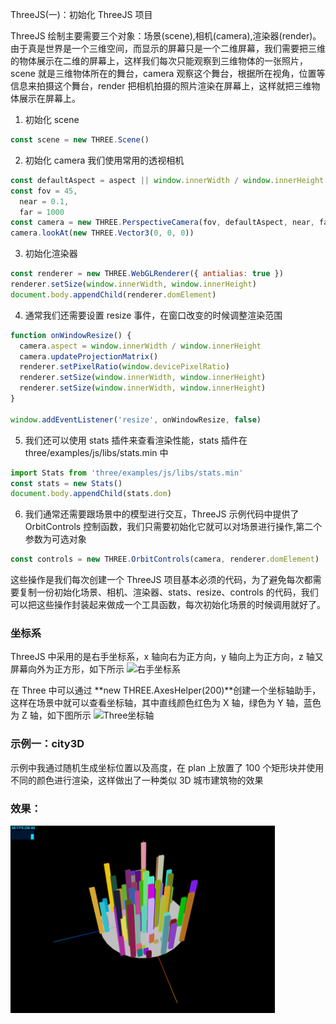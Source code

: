 ThreeJS(一)：初始化 ThreeJS 项目

ThreeJS 绘制主要需要三个对象：场景(scene),相机(camera),渲染器(render)。由于真是世界是一个三维空间，而显示的屏幕只是一个二维屏幕，我们需要把三维的物体展示在二维的屏幕上，这样我们每次只能观察到三维物体的一张照片，scene 就是三维物体所在的舞台，camera 观察这个舞台，根据所在视角，位置等信息来拍摄这个舞台，render 把相机拍摄的照片渲染在屏幕上，这样就把三维物体展示在屏幕上。

1. 初始化 scene

```js
const scene = new THREE.Scene()
```

2. 初始化 camera
   我们使用常用的透视相机

```js
const defaultAspect = aspect || window.innerWidth / window.innerHeight
const fov = 45,
  near = 0.1,
  far = 1000
const camera = new THREE.PerspectiveCamera(fov, defaultAspect, near, far)
camera.lookAt(new THREE.Vector3(0, 0, 0))
```

3. 初始化渲染器

```js
const renderer = new THREE.WebGLRenderer({ antialias: true })
renderer.setSize(window.innerWidth, window.innerHeight)
document.body.appendChild(renderer.domElement)
```

4. 通常我们还需要设置 resize 事件，在窗口改变的时候调整渲染范围

```js
function onWindowResize() {
  camera.aspect = window.innerWidth / window.innerHeight
  camera.updateProjectionMatrix()
  renderer.setPixelRatio(window.devicePixelRatio)
  renderer.setSize(window.innerWidth, window.innerHeight)
  renderer.setSize(window.innerWidth, window.innerHeight)
}

window.addEventListener('resize', onWindowResize, false)
```

5. 我们还可以使用 stats 插件来查看渲染性能，stats 插件在 three/examples/js/libs/stats.min 中

```js
import Stats from 'three/examples/js/libs/stats.min'
const stats = new Stats()
document.body.appendChild(stats.dom)
```

6. 我们通常还需要跟场景中的模型进行交互，ThreeJS 示例代码中提供了 OrbitControls 控制函数，我们只需要初始化它就可以对场景进行操作,第二个参数为可选对象

```js
const controls = new THREE.OrbitControls(camera, renderer.domElement)
```

这些操作是我们每次创建一个 ThreeJS 项目基本必须的代码，为了避免每次都需要复制一份初始化场景、相机、渲染器、stats、resize、controls 的代码，我们可以把这些操作封装起来做成一个工具函数，每次初始化场景的时候调用就好了。

### 坐标系

ThreeJS 中采用的是右手坐标系，x 轴向右为正方向，y 轴向上为正方向，z 轴又屏幕向外为正方形，如下所示
![右手坐标系](https://img-blog.csdn.net/20161219120407406?watermark/2/text/aHR0cDovL2Jsb2cuY3Nkbi5uZXQvUVE0MDg4OTY0MzY=/font/5a6L5L2T/fontsize/400/fill/I0JBQkFCMA==/dissolve/70/gravity/Center)

在 Three 中可以通过 **new THREE.AxesHelper(200)**创建一个坐标轴助手，这样在场景中就可以查看坐标轴，其中直线颜色红色为 X 轴，绿色为 Y 轴，蓝色为 Z 轴，如下图所示
![Three坐标轴](https://img-blog.csdn.net/20161219120259390?watermark/2/text/aHR0cDovL2Jsb2cuY3Nkbi5uZXQvUVE0MDg4OTY0MzY=/font/5a6L5L2T/fontsize/400/fill/I0JBQkFCMA==/dissolve/70/gravity/Center)

### 示例一：city3D

示例中我通过随机生成坐标位置以及高度，在 plan 上放置了 100 个矩形块并使用不同的颜色进行渲染，这样做出了一种类似 3D 城市建筑物的效果

### 效果：

<img src='./result.png' height='300px'>
